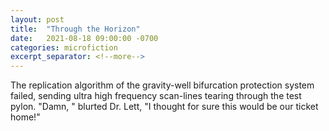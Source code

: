 ```yaml
---
layout: post
title:  "Through the Horizon"
date:   2021-08-18 09:00:00 -0700
categories: microfiction
excerpt_separator: <!--more-->
---
```

The replication algorithm of the gravity-well bifurcation protection system failed, sending ultra high frequency scan-lines tearing through the test pylon. "Damn, " blurted Dr. Lett, "I thought for sure this would be our ticket home!"